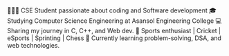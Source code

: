 👩🏻‍💻 CSE Student passionate about coding and Software development
🎓 Studying Computer Science Engineering at Asansol Engineering College
💻 Sharing my journey in C, C++, and Web dev.
🏅 Sports enthusiast | Cricket | eSports | Sprinting | Chess
🌱 Currently learning problem-solving, DSA, and web technologies.

<!---
debojyoti264/debojyoti264 is a ✨ special ✨ repository because its `README.md` (this file) appears on your GitHub profile.
You can click the Preview link to take a look at your changes.
--->
